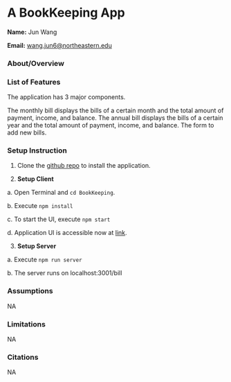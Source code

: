 # A BookKeeping App 

**Name:**  Jun Wang

**Email:**  wang.jun6@northeastern.edu

### About/Overview


### List of Features

The application has 3 major components.

The monthly bill displays the bills of a certain month and the total amount of payment, income, and balance.
The annual bill displays the bills of a certain year and the total amount of payment, income, and balance.
The form to add new bills.

### Setup Instruction

1. Clone the [github repo]([https://github.com/JuneWprog/BookKeeping]) to install the application.

2. **Setup Client**

a. Open Terminal and ```cd BookKeeping```.

b. Execute ```npm install```

c. To start the UI, execute ```npm start```

d. Application UI is accessible now at [link](http://localhost:3000/).

3. **Setup Server**
 
a. Execute ```npm run server```

b. The server runs on localhost:3001/bill 



### Assumptions

NA

### Limitations

NA

### Citations

NA

